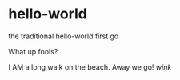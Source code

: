 # hello-world
the traditional hello-world first go

What up fools?

I AM a long walk on the beach.  Away we go!
*wink*
